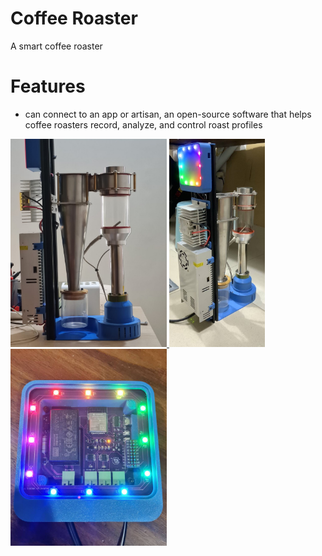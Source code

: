 # Coffee Roaster
A smart coffee roaster 

# Features 
- can connect to an app or artisan, an open-source software that helps coffee roasters record, analyze, and control roast profiles

<a href="https://github.com/AndrewKlement/CoffeeRoaster/blob/8ceea9b8c5ff327a877338cce24567d7d1cb6948/CoffeeRoaster.jpg" target="_blank">
<img src="https://github.com/AndrewKlement/CoffeeRoaster/blob/8ceea9b8c5ff327a877338cce24567d7d1cb6948/CoffeeRoaster.jpg" width='250px' alt='image missing' /> </a>

<a href="https://github.com/AndrewKlement/CoffeeRoaster/blob/main/roaster.jpg" target="_blank">
<img src="https://github.com/AndrewKlement/CoffeeRoaster/blob/main/roaster.jpg" height='333px' alt='image missing' /> </a>

<a href="https://github.com/AndrewKlement/CoffeeRoaster/blob/main/140252.jpg" target="_blank">
<img src="https://github.com/AndrewKlement/CoffeeRoaster/blob/main/140252.jpg" width='250px' alt='image missing' /> </a>
